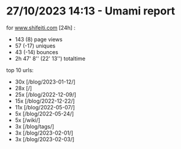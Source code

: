 # 27/10/2023 14:13 - Umami report
for www.shifeiti.com [24h] :

 - 143 (8) page views
 - 57 (-17) uniques
 - 43 (-14) bounces
 - 2h 47' 8'' (22' 13'') totaltime


top 10 urls:
 - 30x [/blog/2023-01-12/]
 - 28x [/]
 - 25x [/blog/2022-12-09/]
 - 15x [/blog/2022-12-22/]
 - 11x [/blog/2022-05-07/]
 - 5x [/blog/2022-05-24/]
 - 5x [/wiki/]
 - 3x [/blog/tags/]
 - 3x [/blog/2023-02-01/]
 - 3x [/blog/2023-02-03/]


